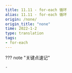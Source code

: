 ```yaml
---
title: 11.11 - for-each 循环
alias: 11.11 - for-each 循环
origin: /none/
origin_title: "none"
time: 2022-1-2
type: translation
tags:
- for-each
---
```


??? note "关键点速记"
	
	- 